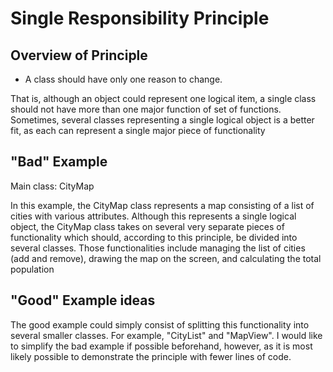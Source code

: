 # Single Responsibility Principle

## Overview of Principle

* A class should have only one reason to change.

That is, although an object could represent one logical item, a single class should not have more than one major function of set of functions. Sometimes, several classes representing a single logical object is a better fit, as each can represent a single major piece of functionality

## "Bad" Example

Main class: CityMap

In this example, the CityMap class represents a map consisting of a list of cities with various attributes. Although this represents a single logical object, the CityMap class takes on several very separate pieces of functionality which should, according to this principle, be divided into several classes. Those functionalities include managing the list of cities (add and remove), drawing the map on the screen, and calculating the total population

## "Good" Example ideas

The good example could simply consist of splitting this functionality into several smaller classes. For example, "CityList" and "MapView". I would like to simplify the bad example if possible beforehand, however, as it is most likely possible to demonstrate the principle with fewer lines of code. 